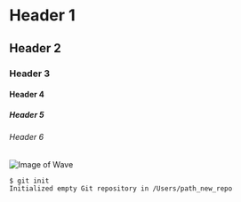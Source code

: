 # Header 1
## Header 2
### Header 3
#### Header 4
##### Header 5
###### Header 6

![Image of Wave](https://picsum.photos/200)

```
$ git init
Initialized empty Git repository in /Users/path_new_repo
```
